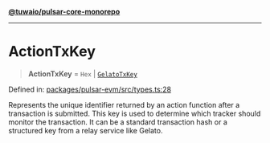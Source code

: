 [**@tuwaio/pulsar-core-monorepo**](../../../README.md)

***

# ActionTxKey

> **ActionTxKey** = `Hex` \| [`GelatoTxKey`](GelatoTxKey.md)

Defined in: [packages/pulsar-evm/src/types.ts:28](https://github.com/TuwaIO/pulsar-core/blob/c240bb5d3e8c1654c70ed6317097503807beff23/packages/pulsar-evm/src/types.ts#L28)

Represents the unique identifier returned by an action function after a transaction is submitted.
This key is used to determine which tracker should monitor the transaction.
It can be a standard transaction hash or a structured key from a relay service like Gelato.
